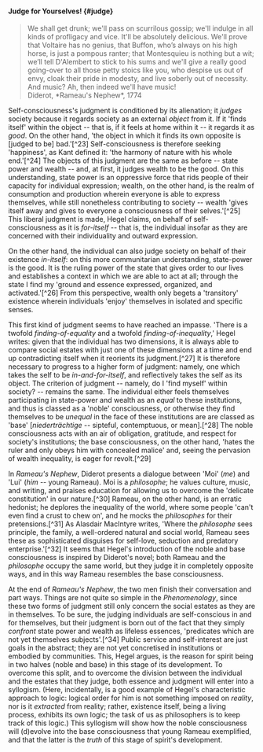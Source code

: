 #### Judge for Yourselves! {#judge}

<blockquote class="epigraph">We shall get drunk; we'll pass on scurrilous gossip; we'll indulge in all kinds of profligacy and vice. It'll be absolutely delicious. We'll prove that Voltaire has no genius, that Buffon, who’s always on his high horse, is just a pompous ranter; that Montesquieu is nothing but a wit; we’ll tell D'Alembert to stick to his sums and we'll give a really good going-over to all those petty stoics like you, who despise us out of envy, cloak their pride in modesty, and live soberly out of necessity. And music? Ah, then indeed we'll have music! <footer>Diderot, *Rameau's Nephew*, 1774</footer></blockquote>

Self-consciousness's judgment is conditioned by its alienation; it *judges*
society because it regards society as an external *object* from it. If it 'finds
itself' within the object -- that is, if it feels at home within it -- it
regards it as *good*. On the other hand, 'the object in which it finds its own
opposite is [judged to be] bad.'[^23] Self-consciousness is therefore seeking
'happiness', as Kant defined it: 'the harmony of nature with his whole
end.'[^24] The objects of this judgment are the same as before -- state power
and wealth -- and, at first, it judges wealth to be the good. On this
understanding, state power is an oppressive force that rids people of their
capacity for individual expression; wealth, on the other hand, is the realm of
consumption and production wherein everyone is able to express themselves, while
still nonetheless contributing to society -- wealth 'gives itself away and gives
to everyone a consciousness of their selves.'[^25] This liberal judgment is
made, Hegel claims, on behalf of self-consciousness as it is *for-itself* --
that is, the individual insofar as they are concerned with their individuality
and outward expression.

On the other hand, the individual can also judge society on behalf of their
existence *in-itself*: on this more communitarian understanding, state-power is
the good. It is the ruling power of the state that gives order to our lives and
establishes a context in which we are able to act at all; through the state I
find my 'ground and essence expressed, organized, and activated.'[^26] From this
perspective, wealth only begets a 'transitory' existence wherein individuals
'enjoy' themselves in isolated and specific senses.

This first kind of judgment seems to have reached an impasse. 'There is a
twofold *finding-of-equality* and a twofold *finding-of-inequality*,' Hegel
writes: given that the individual has two dimensions, it is always able to
compare social estates with just one of these dimensions at a time and end up
contradicting itself when it reorients its judgment.[^27] It is therefore
necessary to progress to a higher form of judgment: namely, one which takes the
self to be *in-and-for-itself*, and reflectively takes the self as its object.
The criterion of judgment -- namely, do I 'find myself' within society? --
remains the same. The individual either feels themselves participating in
state-power and wealth as an *equal* to these institutions, and thus is classed
as a 'noble' consciousness, or otherwise they find themselves to be *unequal* in
the face of these institutions are are classed as 'base' [*niederträchtige* --
sipteful, contemptuous, or mean].[^28] The noble consciousness acts with an air
of obligation, gratitude, and respect for society's institutions; the base
consciousness, on the other hand, 'hates the ruler and only obeys him with
concealed malice' and, seeing the pervasion of wealth inequality, is eager for
revolt.[^29]

In *Rameau's Nephew*, Diderot presents a dialogue between 'Moi' (*me*) and 'Lui'
(*him* -- young Rameau). Moi is a *philosophe*; he values culture, music, and
writing, and praises education for allowing us to overcome the 'delicate
constitution' in our nature.[^30] Rameau, on the other hand, is an erratic
hedonist; he deplores the inequality of the world, where some people 'can't even
find a crust to chew on', and he mocks the *philosophes* for their
pretensions.[^31] As Alasdair MacIntyre writes, 'Where the *philosophe* sees
principle, the family, a well-ordered natural and social world, Rameau sees
these as sophisticated disguises for self-love, seduction and predatory
enterprise.'[^32] It seems that Hegel's introduction of the noble and base
consciousness is inspired by Diderot's novel; both Rameau and the *philosophe*
occupy the same world, but they judge it in completely opposite ways, and in
this way Rameau resembles the base consciousness.

At the end of *Rameau's Nephew*, the two men finish their conversation and part
ways. Things are not quite so simple in the *Phenomenology*, since these two
forms of judgment still only concern the social estates as they are in
themselves. To be sure, the judging individuals are self-conscious in and for
themselves, but their judgment is born out of the fact that they simply
*confront* state power and wealth as lifeless essences, 'predicates which are
not yet themselves subjects'.[^34] Public service and self-interest are just
goals in the abstract; they are not yet concretised in institutions or embodied
by communities. This, Hegel argues, is the reason for spirit being in two halves
(noble and base) in this stage of its development. To overcome this split, and
to overcome the division between the individual and the estates that they judge,
both essence and judgment will enter into a syllogism. (Here, incidentally, is a
good example of Hegel's characteristic approach to logic: logical order for him
is not something imposed on *reality*, nor is it *extracted* from reality;
rather, existence itself, being a living process, exhibits its own logic; the
task of us as philosophers is to keep track of this logic.) This syllogism will
show how the noble consciousness will (d)evolve into the base consciousness that
young Rameau exemplified, and that the latter is the *truth* of this stage of
spirit's development.
